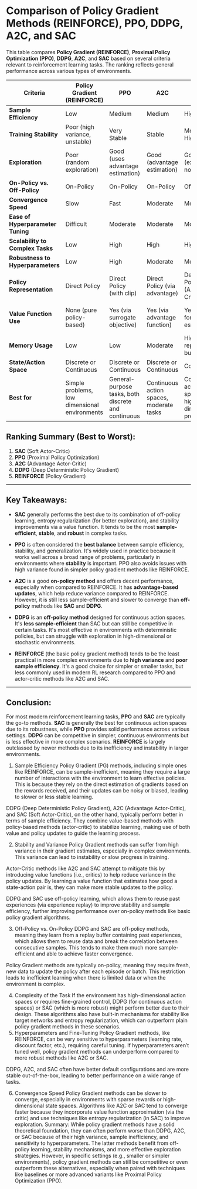 # Comparison of Policy Gradient Methods (REINFORCE), PPO, DDPG, A2C, and SAC

This table compares **Policy Gradient (REINFORCE)**, **Proximal Policy Optimization (PPO)**, **DDPG**, **A2C**, and **SAC** based on several criteria relevant to reinforcement learning tasks. The ranking reflects general performance across various types of environments.

| **Criteria**                    | **Policy Gradient (REINFORCE)** | **PPO**                           | **A2C**                             | **DDPG**                             | **SAC**                            |
|----------------------------------|---------------------------------|-----------------------------------|-------------------------------------|-------------------------------------|-----------------------------------|
| **Sample Efficiency**            | Low                             | Medium                            | Medium                              | High                                | Very High                         |
| **Training Stability**           | Poor (high variance, unstable)  | Very Stable                       | Stable                              | Moderate to High                    | Very Stable                       |
| **Exploration**                  | Poor (random exploration)       | Good (uses advantage estimation)  | Good (advantage estimation)         | Good (exploration noise)            | Very Good (entropy regularization)|
| **On-Policy vs. Off-Policy**     | On-Policy                       | On-Policy                         | On-Policy                           | Off-Policy                          | Off-Policy                        |
| **Convergence Speed**            | Slow                            | Fast                              | Moderate                            | Moderate                            | Fast                              |
| **Ease of Hyperparameter Tuning**| Difficult                       | Moderate                          | Moderate                            | Moderate                            | Moderate                          |
| **Scalability to Complex Tasks** | Low                             | High                              | High                                | High                                | Very High                         |
| **Robustness to Hyperparameters**| Low                             | High                              | Moderate                            | Moderate                            | High                              |
| **Policy Representation**        | Direct Policy                    | Direct Policy (with clip)         | Direct Policy (via advantage)       | Deterministic Policy (Actor-Critic) | Stochastic Policy (Actor-Critic)  |
| **Value Function Use**           | None (pure policy-based)        | Yes (via surrogate objective)     | Yes (via advantage function)        | Yes (Critic for value estimation)   | Yes (Critic with soft Bellman backup) |
| **Memory Usage**                 | Low                             | Low                               | Moderate                            | High (due to replay buffer)         | High (due to replay buffer)       |
| **State/Action Space**           | Discrete or Continuous          | Discrete or Continuous            | Discrete or Continuous              | Continuous                          | Continuous                        |
| **Best for**                      | Simple problems, low dimensional environments | General-purpose tasks, both discrete and continuous | Continuous action spaces, moderate tasks | Continuous action spaces, high-dimensional problems | Continuous action spaces, challenging or high-dimensional problems |

## Ranking Summary (Best to Worst):
1. **SAC** (Soft Actor-Critic)  
2. **PPO** (Proximal Policy Optimization)  
3. **A2C** (Advantage Actor-Critic)  
4. **DDPG** (Deep Deterministic Policy Gradient)  
5. **REINFORCE** (Policy Gradient)

---

## Key Takeaways:

- **SAC** generally performs the best due to its combination of off-policy learning, entropy regularization (for better exploration), and stability improvements via a value function. It tends to be the most **sample-efficient**, **stable**, and **robust** in complex tasks.
  
- **PPO** is often considered the **best balance** between sample efficiency, stability, and generalization. It's widely used in practice because it works well across a broad range of problems, particularly in environments where **stability** is important. PPO also avoids issues with high variance found in simpler policy gradient methods like REINFORCE.

- **A2C** is a good **on-policy method** and offers decent performance, especially when compared to REINFORCE. It has **advantage-based updates**, which help reduce variance compared to REINFORCE. However, it is still less sample-efficient and slower to converge than **off-policy** methods like **SAC** and **DDPG**.

- **DDPG** is an **off-policy method** designed for continuous action spaces. It's **less sample-efficient** than SAC but can still be competitive in certain tasks. It's most effective in environments with deterministic policies, but can struggle with exploration in high-dimensional or stochastic environments.

- **REINFORCE** (the basic policy gradient method) tends to be the least practical in more complex environments due to **high variance** and **poor sample efficiency**. It's a good choice for simpler or smaller tasks, but less commonly used in modern RL research compared to PPO and actor-critic methods like A2C and SAC.

---

## Conclusion:
For most modern reinforcement learning tasks, **PPO** and **SAC** are typically the go-to methods. **SAC** is generally the best for continuous action spaces due to its robustness, while **PPO** provides solid performance across various settings. **DDPG** can be competitive in simpler, continuous environments but is less effective in more complex scenarios. **REINFORCE** is largely outclassed by newer methods due to its inefficiency and instability in larger environments.


1. Sample Efficiency
Policy Gradient (PG) methods, including simple ones like REINFORCE, can be sample-inefficient, meaning they require a large number of interactions with the environment to learn effective policies. This is because they rely on the direct estimation of gradients based on the rewards received, and their updates can be noisy or biased, leading to slower or less stable learning.

DDPG (Deep Deterministic Policy Gradient), A2C (Advantage Actor-Critic), and SAC (Soft Actor-Critic), on the other hand, typically perform better in terms of sample efficiency. They combine value-based methods with policy-based methods (actor-critic) to stabilize learning, making use of both value and policy updates to guide the learning process.

2. Stability and Variance
Policy Gradient methods can suffer from high variance in their gradient estimates, especially in complex environments. This variance can lead to instability or slow progress in training.

Actor-Critic methods like A2C and SAC attempt to mitigate this by introducing value functions (i.e., critics) to help reduce variance in the policy updates. By learning a value function that estimates how good a state-action pair is, they can make more stable updates to the policy.

DDPG and SAC use off-policy learning, which allows them to reuse past experiences (via experience replay) to improve stability and sample efficiency, further improving performance over on-policy methods like basic policy gradient algorithms.

3. Off-Policy vs. On-Policy
DDPG and SAC are off-policy methods, meaning they learn from a replay buffer containing past experiences, which allows them to reuse data and break the correlation between consecutive samples. This tends to make them much more sample-efficient and able to achieve faster convergence.

Policy Gradient methods are typically on-policy, meaning they require fresh, new data to update the policy after each episode or batch. This restriction leads to inefficient learning when there is limited data or when the environment is complex.

4. Complexity of the Task
If the environment has high-dimensional action spaces or requires fine-grained control, DDPG (for continuous action spaces) or SAC (which is more robust) might perform better due to their design. These algorithms also have built-in mechanisms for stability like target networks and entropy regularization, which can outperform plain policy gradient methods in these scenarios.
5. Hyperparameters and Fine-Tuning
Policy Gradient methods, like REINFORCE, can be very sensitive to hyperparameters (learning rate, discount factor, etc.), requiring careful tuning. If hyperparameters aren’t tuned well, policy gradient methods can underperform compared to more robust methods like A2C or SAC.

DDPG, A2C, and SAC often have better default configurations and are more stable out-of-the-box, leading to better performance on a wide range of tasks.

6. Convergence Speed
Policy Gradient methods can be slower to converge, especially in environments with sparse rewards or high-dimensional state spaces. Algorithms like A2C or SAC tend to converge faster because they incorporate value function approximation (via the critic) and use techniques like entropy regularization (in SAC) to improve exploration.
Summary:
While policy gradient methods have a solid theoretical foundation, they can often perform worse than DDPG, A2C, or SAC because of their high variance, sample inefficiency, and sensitivity to hyperparameters. The latter methods benefit from off-policy learning, stability mechanisms, and more effective exploration strategies. However, in specific settings (e.g., smaller or simpler environments), policy gradient methods can still be competitive or even outperform these alternatives, especially when paired with techniques like baselines or more advanced variants like Proximal Policy Optimization (PPO).
